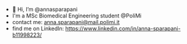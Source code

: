 - 👋 Hi, I’m @annasparapani
- I'm a MSc Biomedical Engineering student @PoliMi
- contact me: anna.sparapani@mail.polimi.it
- find me on LinkedIn: https://www.linkedin.com/in/anna-sparapani-b11998223/

<!---
annasparapani/annasparapani is a ✨ special ✨ repository because its `README.md` (this file) appears on your GitHub profile.
You can click the Preview link to take a look at your changes.
--->
